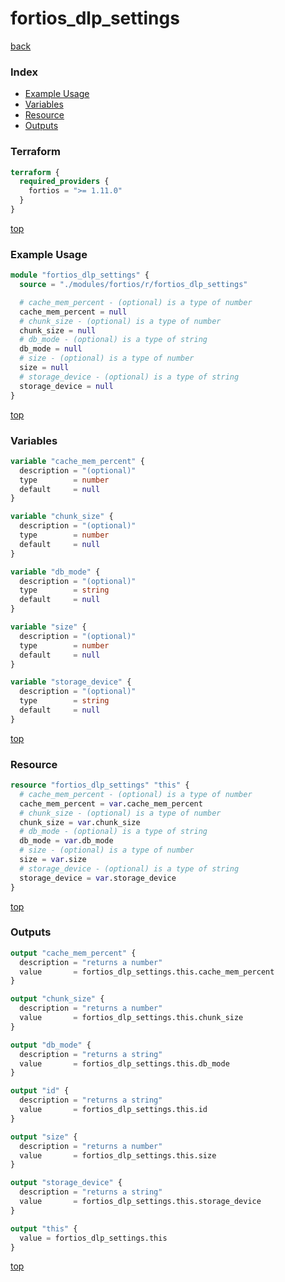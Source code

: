 # fortios_dlp_settings

[back](../fortios.md)

### Index

- [Example Usage](#example-usage)
- [Variables](#variables)
- [Resource](#resource)
- [Outputs](#outputs)

### Terraform

```terraform
terraform {
  required_providers {
    fortios = ">= 1.11.0"
  }
}
```

[top](#index)

### Example Usage

```terraform
module "fortios_dlp_settings" {
  source = "./modules/fortios/r/fortios_dlp_settings"

  # cache_mem_percent - (optional) is a type of number
  cache_mem_percent = null
  # chunk_size - (optional) is a type of number
  chunk_size = null
  # db_mode - (optional) is a type of string
  db_mode = null
  # size - (optional) is a type of number
  size = null
  # storage_device - (optional) is a type of string
  storage_device = null
}
```

[top](#index)

### Variables

```terraform
variable "cache_mem_percent" {
  description = "(optional)"
  type        = number
  default     = null
}

variable "chunk_size" {
  description = "(optional)"
  type        = number
  default     = null
}

variable "db_mode" {
  description = "(optional)"
  type        = string
  default     = null
}

variable "size" {
  description = "(optional)"
  type        = number
  default     = null
}

variable "storage_device" {
  description = "(optional)"
  type        = string
  default     = null
}
```

[top](#index)

### Resource

```terraform
resource "fortios_dlp_settings" "this" {
  # cache_mem_percent - (optional) is a type of number
  cache_mem_percent = var.cache_mem_percent
  # chunk_size - (optional) is a type of number
  chunk_size = var.chunk_size
  # db_mode - (optional) is a type of string
  db_mode = var.db_mode
  # size - (optional) is a type of number
  size = var.size
  # storage_device - (optional) is a type of string
  storage_device = var.storage_device
}
```

[top](#index)

### Outputs

```terraform
output "cache_mem_percent" {
  description = "returns a number"
  value       = fortios_dlp_settings.this.cache_mem_percent
}

output "chunk_size" {
  description = "returns a number"
  value       = fortios_dlp_settings.this.chunk_size
}

output "db_mode" {
  description = "returns a string"
  value       = fortios_dlp_settings.this.db_mode
}

output "id" {
  description = "returns a string"
  value       = fortios_dlp_settings.this.id
}

output "size" {
  description = "returns a number"
  value       = fortios_dlp_settings.this.size
}

output "storage_device" {
  description = "returns a string"
  value       = fortios_dlp_settings.this.storage_device
}

output "this" {
  value = fortios_dlp_settings.this
}
```

[top](#index)
